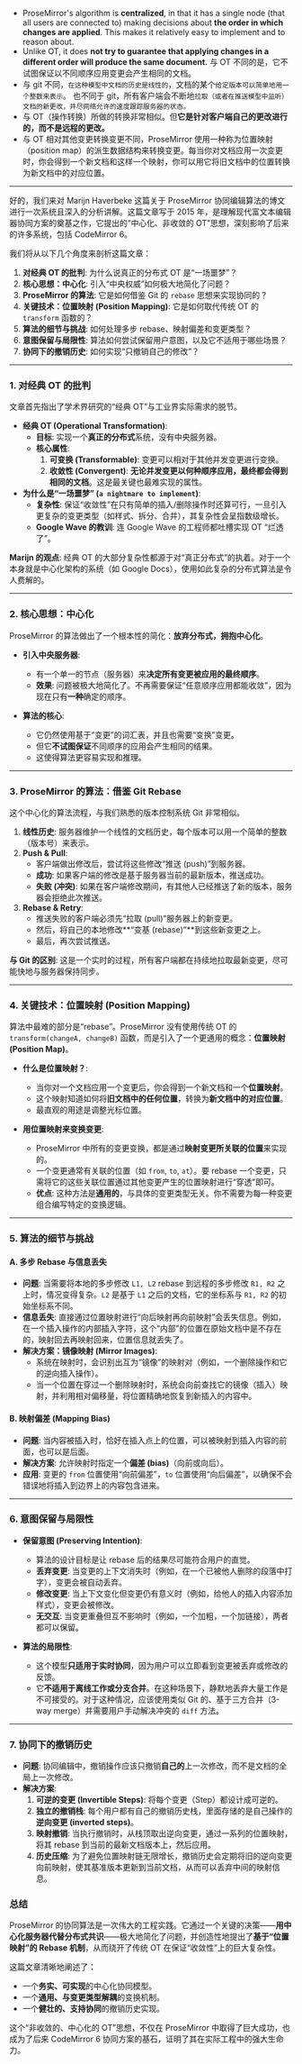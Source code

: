 - ProseMirror's algorithm is **centralized**, in that it has a single node (that all users are connected to) making decisions about **the order in which changes are applied**. This makes it relatively easy to implement and to reason about.
- Unlike OT, it does **not try to guarantee that applying changes in a different order will produce the same document.**
  与 OT 不同的是，它不试图保证以不同顺序应用变更会产生相同的文档。
- 与 git 不同，`在这种模型中文档的历史是线性的`，文档的某个`给定版本可以简单地用一个整数来表示`。
  也不同于 git，所有客户端会不断地`拉取（或者在推送模型中监听）文档的新更改，并尽网络允许的速度跟踪服务器的状态。`
- 与 OT（操作转换）所做的转换非常相似。但**它是针对客户端自己的更改进行的，而不是远程的更改。**
- 与 OT 相对其他变更转换变更不同，ProseMirror 使用一种称为位置映射（position map）的派生数据结构来转换变更。每当你对文档应用一次变更时，你会得到一个新文档和这样一个映射，你可以用它将旧文档中的位置转换为新文档中的对应位置。

---

好的，我们来对 Marijn Haverbeke 这篇关于 ProseMirror 协同编辑算法的博文进行一次系统且深入的分析讲解。这篇文章写于 2015 年，是理解现代富文本编辑器协同方案的奠基之作，它提出的“中心化、非收敛的 OT”思想，深刻影响了后来的许多系统，包括 CodeMirror 6。

我们将从以下几个角度来剖析这篇文章：

1.  **对经典 OT 的批判**: 为什么说真正的分布式 OT 是“一场噩梦”？
2.  **核心思想：中心化**: 引入“中央权威”如何极大地简化了问题？
3.  **ProseMirror 的算法**: 它是如何借鉴 Git 的 `rebase` 思想来实现协同的？
4.  **关键技术：位置映射 (Position Mapping)**: 它是如何取代传统 OT 的 `transform` 函数的？
5.  **算法的细节与挑战**: 如何处理多步 rebase、映射偏差和变更类型？
6.  **意图保留与局限性**: 算法如何尝试保留用户意图，以及它不适用于哪些场景？
7.  **协同下的撤销历史**: 如何实现“只撤销自己的修改”？

---

### 1. 对经典 OT 的批判

文章首先指出了学术界研究的“经典 OT”与工业界实际需求的脱节。

- **经典 OT (Operational Transformation)**:
  - **目标**: 实现一个**真正的分布式**系统，没有中央服务器。
  - **核心属性**:
    1.  **可变换 (Transformable)**: 变更可以相对于其他并发变更进行变换。
    2.  **收敛性 (Convergent)**: **无论并发变更以何种顺序应用，最终都会得到相同的文档**。这是最关键也最难实现的属性。
- **为什么是“一场噩梦” (`a nightmare to implement`)**:
  - **复杂性**: 保证“收敛性”在只有简单的插入/删除操作时还算可行，一旦引入更复杂的变更类型（如样式、拆分、合并），其复杂性会呈指数级增长。
  - **Google Wave 的教训**: 连 Google Wave 的工程师都吐槽实现 OT “烂透了”。

**Marijn 的观点**: 经典 OT 的大部分复杂性都源于对“真正分布式”的执着。对于一个本身就是中心化架构的系统（如 Google Docs），使用如此复杂的分布式算法是令人费解的。

---

### 2. 核心思想：中心化

ProseMirror 的算法做出了一个根本性的简化：**放弃分布式，拥抱中心化**。

- **引入中央服务器**:

  - 有一个单一的节点（服务器）来**决定所有变更被应用的最终顺序**。
  - **效果**: 问题被极大地简化了。不再需要保证“任意顺序应用都能收敛”，因为现在只有**一种**确定的顺序。

- **算法的核心**:
  - 它仍然使用基于“变更”的词汇表，并且也需要“变换”变更。
  - 但它**不试图保证**不同顺序的应用会产生相同的结果。
  - 这使得算法更容易实现和推理。

---

### 3. ProseMirror 的算法：借鉴 Git Rebase

这个中心化的算法流程，与我们熟悉的版本控制系统 Git 非常相似。

1.  **线性历史**: 服务器维护一个线性的文档历史，每个版本可以用一个简单的整数（版本号）来表示。
2.  **Push & Pull**:
    - 客户端做出修改后，尝试将这些修改“推送 (push)”到服务器。
    - **成功**: 如果客户端的修改是基于服务器当前的最新版本，推送成功。
    - **失败 (冲突)**: 如果在客户端修改期间，有其他人已经推送了新的版本，服务器会拒绝此次推送。
3.  **Rebase & Retry**:
    - 推送失败的客户端必须先“拉取 (pull)”服务器上的新变更。
    - 然后，将自己的本地修改**“变基 (rebase)”**到这些新变更之上。
    - 最后，再次尝试推送。

**与 Git 的区别**: 这是一个实时的过程，所有客户端都在持续地拉取最新变更，尽可能快地与服务器保持同步。

---

### 4. 关键技术：位置映射 (Position Mapping)

算法中最难的部分是“rebase”。ProseMirror 没有使用传统 OT 的 `transform(changeA, changeB)` 函数，而是引入了一个更通用的概念：**位置映射 (Position Map)**。

- **什么是位置映射？**:

  - 当你对一个文档应用一个变更后，你会得到一个新文档和一个**位置映射**。
  - 这个映射知道如何将**旧文档中的任何位置**，转换为**新文档中的对应位置**。
  - 最直观的用途是调整光标位置。

- **用位置映射来变换变更**:
  - ProseMirror 中所有的变更变换，都是通过**映射变更所关联的位置**来实现的。
  - 一个变更通常有关联的位置（如 `from`, `to`, `at`）。要 rebase 一个变更，只需将它的这些关联位置通过其他变更产生的位置映射进行“穿透”即可。
  - **优点**: 这种方法是**通用的**，与具体的变更类型无关。你不需要为每一种变更组合编写特定的变换逻辑。

---

### 5. 算法的细节与挑战

#### A. 多步 Rebase 与信息丢失

- **问题**: 当需要将本地的多步修改 `L1, L2` rebase 到远程的多步修改 `R1, R2` 之上时，情况变得复杂。`L2` 是基于 `L1` 之后的文档，它的坐标系与 `R1, R2` 的初始坐标系不同。
- **信息丢失**: 直接通过位置映射进行“向后映射再向前映射”会丢失信息。例如，在一个插入操作的内部插入字符，这个“内部”的位置在原始文档中是不存在的，映射回去再映射回来，位置信息就丢失了。
- **解决方案：镜像映射 (Mirror Images)**:
  - 系统在映射时，会识别出互为“镜像”的映射对（例如，一个删除操作和它的逆向插入操作）。
  - 当一个位置在穿过一个删除映射时，系统会向前查找它的镜像（插入）映射，并利用相对偏移量，将位置精确地恢复到新插入的内容中。

#### B. 映射偏差 (Mapping Bias)

- **问题**: 当内容被插入时，恰好在插入点上的位置，可以被映射到插入内容的前面，也可以是后面。
- **解决方案**: 允许映射时指定一个**偏差 (bias)**（向前或向后）。
- **应用**: 变更的 `from` 位置使用“向前偏差”，`to` 位置使用“向后偏差”，以确保不会错误地将插入到边界上的内容包含进来。

---

### 6. 意图保留与局限性

- **保留意图 (Preserving Intention)**:

  - 算法的设计目标是让 rebase 后的结果尽可能符合用户的直觉。
  - **丢弃变更**: 当变更的上下文消失时（例如，在一个已被他人删除的段落中打字），变更会被自动丢弃。
  - **修改变更**: 当上下文变化但变更仍有意义时（例如，给他人的插入内容添加样式），变更会被修改。
  - **无交互**: 当变更重叠但互不影响时（例如，一个加粗，一个加链接），两者都可以保留。

- **算法的局限性**:
  - 这个模型**只适用于实时协同**，因为用户可以立即看到变更被丢弃或修改的反馈。
  - 它**不适用于离线工作或分支合并**。在这种场景下，静默地丢弃大量工作是不可接受的。对于这种情况，应该使用类似 Git 的、基于三方合并（3-way merge）并需要用户手动解决冲突的 `diff` 方法。

---

### 7. 协同下的撤销历史

- **问题**: 协同编辑中，撤销操作应该只撤销**自己的**上一次修改，而不是文档的全局上一次修改。
- **解决方案**:
  1.  **可逆的变更 (Invertible Steps)**: 将每个变更（Step）都设计成可逆的。
  2.  **独立的撤销栈**: 每个用户都有自己的撤销历史栈，里面存储的是自己操作的**逆向变更 (inverted steps)**。
  3.  **映射撤销**: 当执行撤销时，从栈顶取出逆向变更，通过一系列的位置映射，将其 rebase 到当前的最新文档版本上，然后应用。
  4.  **历史压缩**: 为了避免位置映射链无限增长，撤销历史会定期将旧的逆向变更向前映射，使其基准版本更新到当前文档，从而可以丢弃中间的映射信息。

### 总结

ProseMirror 的协同算法是一次伟大的工程实践。它通过一个关键的决策——**用中心化服务器代替分布式共识**——极大地简化了问题，并创造性地提出了**基于“位置映射”的 Rebase 机制**，从而绕开了传统 OT 在保证“收敛性”上的巨大复杂性。

这篇文章清晰地阐述了：

- 一个**务实、可实现**的中心化协同模型。
- 一个**通用、与变更类型解耦**的变换机制。
- 一个**健壮的、支持协同**的撤销历史实现。

这个“非收敛的、中心化的 OT”思想，不仅在 ProseMirror 中取得了巨大成功，也成为了后来 CodeMirror 6 协同方案的基石，证明了其在实际工程中的强大生命力。
